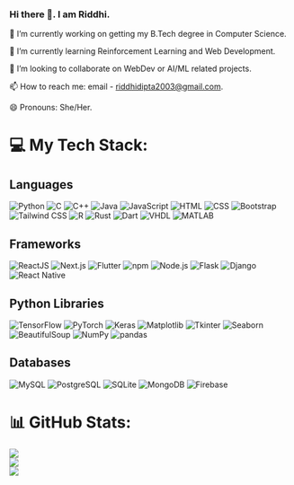 ### Hi there 👋. I am Riddhi.

<!--
**CodingLife1024/CodingLife1024** is a ✨ _special_ ✨ repository because its `README.md` (this file) appears on your GitHub profile.

Here are some ideas to get you started:
- 🔭 I’m currently working on ...
- 🌱 I’m currently learning ...
- 👯 I’m looking to collaborate on ...
- 🤔 I’m looking for help with ...
- 💬 Ask me about ...
- 📫 How to reach me: ...
- 😄 Pronouns: ...
- ⚡ Fun fact: ...
-->

🔭 I’m currently working on getting my B.Tech degree in Computer Science.

🌱 I’m currently learning Reinforcement Learning and Web Development.

👯 I’m looking to collaborate on WebDev or AI/ML related projects.

📫 How to reach me: email - riddhidipta2003@gmail.com.

😄 Pronouns: She/Her.

# 💻 My Tech Stack: 

## Languages

![Python](https://img.shields.io/badge/python-3670A0?style=flat&logo=python&logoColor=ffdd54)
![C](https://img.shields.io/badge/c-%2300599C.svg?style=flat&logo=c&logoColor=white)
![C++](https://img.shields.io/badge/c++-%2300599C.svg?style=flat&logo=c%2B%2B&logoColor=white)
![Java](https://img.shields.io/badge/java-%23ED8B00.svg?style=flat&logo=java&logoColor=white)
![JavaScript](https://img.shields.io/badge/javascript-%23323330.svg?style=flat&logo=javascript&logoColor=%23F7DF1E)
![HTML](https://img.shields.io/badge/html-%23239120.svg?style=flat&logo=html5&logoColor=white)
![CSS](https://img.shields.io/badge/css-%231572B6.svg?style=flat&logo=css3&logoColor=white)
![Bootstrap](https://img.shields.io/badge/bootstrap-%23563D7C.svg?style=flat&logo=bootstrap&logoColor=white)
![Tailwind CSS](https://img.shields.io/badge/tailwindcss-%2338B2AC.svg?style=flat&logo=tailwind-css&logoColor=white)
![R](https://img.shields.io/badge/r-%23276DC3.svg?style=flat&logo=r&logoColor=white)
![Rust](https://img.shields.io/badge/rust-%23000000.svg?style=flat&logo=rust&logoColor=white)
![Dart](https://img.shields.io/badge/dart-%230175C2.svg?style=flat&logo=dart&logoColor=white)
![VHDL](https://img.shields.io/badge/VHDL-%23414141.svg?style=flat&logo=vhdl&logoColor=white)
![MATLAB](https://img.shields.io/badge/matlab-%23000000.svg?style=flat&logo=mathworks&logoColor=white)

## Frameworks

![ReactJS](https://img.shields.io/badge/react-%2320232a.svg?style=flat&logo=react&logoColor=%2361DAFB)
![Next.js](https://img.shields.io/badge/next.js-%23000000.svg?style=flat&logo=next.js&logoColor=white)
![Flutter](https://img.shields.io/badge/flutter-%2302569B.svg?style=flat&logo=flutter&logoColor=white)
![npm](https://img.shields.io/badge/npm-%23000000.svg?style=flat&logo=npm)
![Node.js](https://img.shields.io/badge/node.js-%2343853D.svg?style=flat&logo=node.js&logoColor=white)
![Flask](https://img.shields.io/badge/flask-%23000.svg?style=flat&logo=flask&logoColor=white)
![Django](https://img.shields.io/badge/django-%23092E20.svg?style=flat&logo=django&logoColor=white)
![React Native](https://img.shields.io/badge/react_native-%2320232a.svg?style=flat&logo=react&logoColor=%2361DAFB)

## Python Libraries

![TensorFlow](https://img.shields.io/badge/tensorflow-%23FF6F00.svg?style=flat&logo=tensorflow&logoColor=white)
![PyTorch](https://img.shields.io/badge/pytorch-%23EE4C2C.svg?style=flat&logo=pytorch&logoColor=white)
![Keras](https://img.shields.io/badge/keras-%23D00000.svg?style=flat&logo=keras&logoColor=white)
![Matplotlib](https://img.shields.io/badge/matplotlib-%23009BFF.svg?style=flat&logo=matplotlib&logoColor=white)
![Tkinter](https://img.shields.io/badge/tkinter-%234FA1EF.svg?style=flat&logo=python&logoColor=white)
![Seaborn](https://img.shields.io/badge/seaborn-%23776BEE.svg?style=flat&logo=seaborn&logoColor=white)
![BeautifulSoup](https://img.shields.io/badge/BeautifulSoup-%2343A047.svg?style=flat&logo=python&logoColor=white)
![NumPy](https://img.shields.io/badge/numpy-%23013243.svg?style=flat&logo=numpy&logoColor=white)
![pandas](https://img.shields.io/badge/pandas-%23150458.svg?style=flat&logo=pandas&logoColor=white)

## Databases

![MySQL](https://img.shields.io/badge/mysql-%23000000.svg?style=flat&logo=mysql&logoColor=white)
![PostgreSQL](https://img.shields.io/badge/postgresql-%23336791.svg?style=flat&logo=postgresql&logoColor=white)
![SQLite](https://img.shields.io/badge/SQLite-%2307405e.svg?style=flat&logo=sqlite&logoColor=white)
![MongoDB](https://img.shields.io/badge/MongoDB-%234ea94b.svg?style=flat&logo=mongodb&logoColor=white)
![Firebase](https://img.shields.io/badge/Firebase-%23FFCA28.svg?style=flat&logo=firebase&logoColor=white)

# 📊 GitHub Stats:
![](https://github-readme-stats.vercel.app/api?username=CodingLife1024&theme=gotham&hide_border=false&include_all_commits=true&count_private=false)<br/>
![](https://github-readme-streak-stats.herokuapp.com/?user=CodingLife1024&theme=gotham&hide_border=false)<br/>
![](https://github-readme-stats.vercel.app/api/top-langs/?username=CodingLife1024&theme=gotham&hide_border=false&include_all_commits=true&count_private=false&layout=compact)
